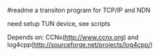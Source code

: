 #readme
a transiton program for TCP/IP and NDN

need setup TUN device, see scripts

Depends on: 
  CCNx(http://www.ccnx.org) 
and 
  log4cpp(http://sourceforge.net/projects/log4cpp/)
